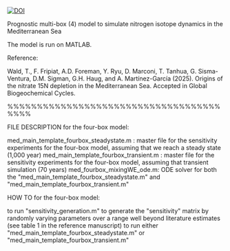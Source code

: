 <a href="https://doi.org/10.5281/zenodo.7574283"><img src="https://zenodo.org/badge/DOI/10.5281/zenodo.7574283.svg" alt="DOI"></a>


Prognostic multi-box (4) model to simulate nitrogen isotope dynamics in the Mediterranean Sea

The model is run on MATLAB.

Reference: 


Wald, T., F. Fripiat, A.D. Foreman, Y. Ryu, D. Marconi, T. Tanhua, G. Sisma-Ventura, D.M. Sigman, G.H. Haug, and A. Martínez-García (2025). Origins of the nitrate 15N depletion in the Mediterranean Sea. Accepted in Global Biogeochemical Cycles.


%%%%%%%%%%%%%%%%%%%%%%%%%%%%%%%%%%%%%%%%

FILE DESCRIPTION for the four-box model:

med_main_template_fourbox_steadystate.m : master file for the sensitivity experiments for the four-box model, assuming that we reach a steady state (1,000 year)
med_main_template_fourbox_transient.m : master file for the sensitivity experiments for the four-box model, assuming that transient simulation (70 years)
med_fourbox_mixingWE_ode.m: ODE solver for both the "med_main_template_fourbox_steadystate.m" and "med_main_template_fourbox_transient.m"

HOW TO for the four-box model:

to run "sensitivity_generation.m" to generate the "sensitivity" matrix by randomly varying parameters over a range well beyond literature estimates (see table 1 in the reference manuscript)
to run either "med_main_template_fourbox_steadystate.m" or "med_main_template_fourbox_transient.m"
